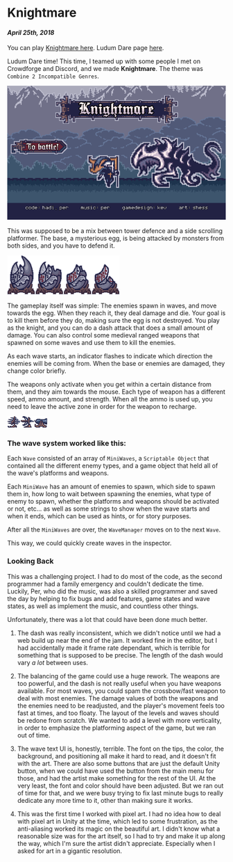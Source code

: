 [comment]: # (*.title*Knightmare*.title*)
[comment]: # (*.desc*My Ludum Dare 41 entry, Knightmare.*.desc*)
[comment]: # (*.tags*unity, C#, game, ludum dare, ldj, ld41, ldj41, jam, 2018, finished, featured*.tags*)
[comment]: # (*.date*25-4-2018*.date*)

# Knightmare

#### *April 25th, 2018*

You can play [Knightmare here](https://krasse.itch.io/ld41-2). Ludum Dare page [here](https://ldjam.com/events/ludum-dare/41/knightmare).

Ludum Dare time! This time, I teamed up with some people I met on Crowdforge and Discord, and we made **Knightmare**. The theme was `Combine 2 Incompatible Genres`.

![Knightmare Cover Image](knightmare_assets/coverImg.png)

This was supposed to be a mix between tower defence and a side scrolling platformer. The base, a mysterious egg, is being attacked by monsters from both sides, and you have to defend it.

![Egg - base](knightmare_assets/egg_spritesheet.png)

The gameplay itself was simple: The enemies spawn in waves, and move towards the egg. When they reach it, they deal damage and die. Your goal is to kill them before they do, making sure the egg is not destroyed. You play as the knight, and you can do a dash attack that does a small amount of damage. You can also control some medieval ranged weapons that spawned on some waves and use them to kill the enemies.

As each wave starts, an indicator flashes to indicate which direction the enemies will be coming from. When the base or enemies are damaged, they change color briefly.

The weapons only activate when you get within a certain distance from them, and they aim towards the mouse. Each type of weapon has a different speed, ammo amount, and strength. When all the ammo is used up, you need to leave the active zone in order for the weapon to recharge.

![Weapons](knightmare_assets/weapons_01.png)

### The wave system worked like this:

Each `Wave` consisted of an array of `MiniWaves`, a `Scriptable Object` that contained all the different enemy types, and a game object that held all of the wave's platforms and weapons.

Each `MiniWave` has an amount of enemies to spawn, which side to spawn them in, how long to wait between spawning the enemies, what type of enemy to spawn, whether the platforms and weapons should be activated or not, etc... as well as some strings to show when the wave starts and when it ends, which can be used as hints, or for story purposes.

After all the `MiniWaves` are over, the `WaveManager` moves on to the next `Wave`.

This way, we could quickly create waves in the inspector.

### Looking Back

This was a challenging project. I had to do most of the code, as the second programmer had a family emergency and couldn't dedicate the time. Luckily, Per, who did the music, was also a skilled programmer and saved the day by helping to fix bugs and add features, game states and wave states, as well as implement the music, and countless other things.

Unfortunately, there was a lot that could have been done much better.

1. The dash was really inconsistent, which we didn't notice until we had a web build up near the end of the jam. It worked fine in the editor, but I had accidentally made it frame rate dependant, which is terrible for something that is supposed to be precise. The length of the dash would vary *a lot* between uses.

2. The balancing of the game could use a huge rework. The weapons are too powerful, and the dash is not really useful when you have weapons available. For most waves, you could spam the crossbow/fast weapon to deal with most enemies. The damage values of both the weapons and the enemies need to be readjusted, and the player's movement feels too fast at times, and too floaty. The layout of the levels and waves should be redone from scratch. We wanted to add a level with more verticality, in order to emphasize the platforming aspect of the game, but we ran out of time.

3. The wave text UI is, honestly, terrible. The font on the tips, the color, the background, and positioning all make it hard to read, and it doesn't fit with the art. There are also some buttons that are just the default Unity button, when we could have used the button from the main menu for those, and had the artist make something for the rest of the UI. At the very least, the font and color should have been adjusted. But we ran out of time for that, and we were busy trying to fix last minute bugs to really dedicate any more time to it, other than making sure it works.

4. This was the first time I worked with pixel art. I had no idea how to deal with pixel art in Unity at the time, which led to some frustration, as the anti-aliasing worked its magic on the beautiful art. I didn't know what a reasonable size was for the art itself, so I had to try and make it up along the way, which I'm sure the artist didn't appreciate. Especially when I asked for art in a gigantic resolution.
